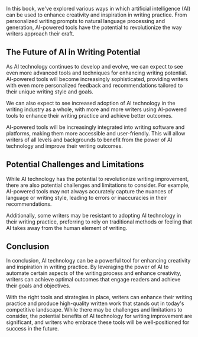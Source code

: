 
In this book, we've explored various ways in which artificial intelligence (AI) can be used to enhance creativity and inspiration in writing practice. From personalized writing prompts to natural language processing and generation, AI-powered tools have the potential to revolutionize the way writers approach their craft.

The Future of AI in Writing Potential
-------------------------------------

As AI technology continues to develop and evolve, we can expect to see even more advanced tools and techniques for enhancing writing potential. AI-powered tools will become increasingly sophisticated, providing writers with even more personalized feedback and recommendations tailored to their unique writing style and goals.

We can also expect to see increased adoption of AI technology in the writing industry as a whole, with more and more writers using AI-powered tools to enhance their writing practice and achieve better outcomes.

AI-powered tools will be increasingly integrated into writing software and platforms, making them more accessible and user-friendly. This will allow writers of all levels and backgrounds to benefit from the power of AI technology and improve their writing outcomes.

Potential Challenges and Limitations
------------------------------------

While AI technology has the potential to revolutionize writing improvement, there are also potential challenges and limitations to consider. For example, AI-powered tools may not always accurately capture the nuances of language or writing style, leading to errors or inaccuracies in their recommendations.

Additionally, some writers may be resistant to adopting AI technology in their writing practice, preferring to rely on traditional methods or feeling that AI takes away from the human element of writing.

Conclusion
----------

In conclusion, AI technology can be a powerful tool for enhancing creativity and inspiration in writing practice. By leveraging the power of AI to automate certain aspects of the writing process and enhance creativity, writers can achieve optimal outcomes that engage readers and achieve their goals and objectives.

With the right tools and strategies in place, writers can enhance their writing practice and produce high-quality written work that stands out in today's competitive landscape. While there may be challenges and limitations to consider, the potential benefits of AI technology for writing improvement are significant, and writers who embrace these tools will be well-positioned for success in the future.
